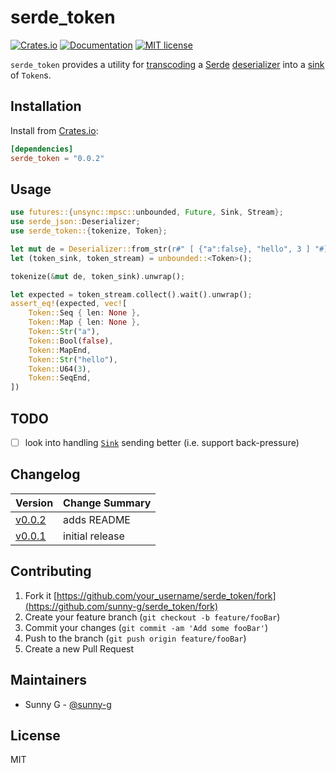 # serde_token

<!-- [![GitHub tag](https://img.shields.io/github/tag/Naereen/StrapDown.js.svg)](https://GitHub.com/Naereen/StrapDown.js/tags/) -->
<!-- [![Build Status](https://semaphoreci.com/api/v1/sunny-g/xdr/branches/master/badge.svg)](https://semaphoreci.com/sunny-g/xdr) -->
[![Crates.io](https://img.shields.io/crates/v/serde_token.svg)](https://crates.io/crates/serde_token)
[![Documentation](https://docs.rs/serde_token/badge.svg)](https://docs.rs/serde_token)
[![MIT license](https://img.shields.io/badge/License-MIT-blue.svg)](https://lbesson.mit-license.org/)

`serde_token` provides a utility for [transcoding](https://docs.serde.rs/serde_transcode/index.html) a [Serde](https://serde.rs) [deserializer](https://docs.serde.rs/serde/trait.Deserializer.html) into a [sink](https://docs.rs/futures/0.1.27/futures/sink/trait.Sink.html) of `Token`s.

## Installation

Install from [Crates.io](https://crates.io/crates/serde_token):

```toml
[dependencies]
serde_token = "0.0.2"
```

## Usage

```rust
use futures::{unsync::mpsc::unbounded, Future, Sink, Stream};
use serde_json::Deserializer;
use serde_token::{tokenize, Token};

let mut de = Deserializer::from_str(r#" [ {"a":false}, "hello", 3 ] "#);
let (token_sink, token_stream) = unbounded::<Token>();

tokenize(&mut de, token_sink).unwrap();

let expected = token_stream.collect().wait().unwrap();
assert_eq!(expected, vec![
    Token::Seq { len: None },
    Token::Map { len: None },
    Token::Str("a"),
    Token::Bool(false),
    Token::MapEnd,
    Token::Str("hello"),
    Token::U64(3),
    Token::SeqEnd,
])
```

## TODO

- [ ] look into handling [`Sink`](https://docs.rs/futures/0.1.27/futures/sink/trait.Sink.html) sending better (i.e. support back-pressure)

## Changelog

| Version | Change Summary |
| ------- | ---------------|
| [v0.0.2](https://crates.io/crates/serde_token/0.0.2) | adds README |
| [v0.0.1](https://crates.io/crates/serde_token/0.0.1) | initial release |

## Contributing

1. Fork it [https://github.com/your_username/serde_token/fork](https://github.com/sunny-g/serde_token/fork)
2. Create your feature branch (`git checkout -b feature/fooBar`)
3. Commit your changes (`git commit -am 'Add some fooBar'`)
4. Push to the branch (`git push origin feature/fooBar`)
5. Create a new Pull Request

## Maintainers

- Sunny G - [@sunny-g](https://github.com/sunny-g)

<!-- ## Contributors -->

## License

MIT
